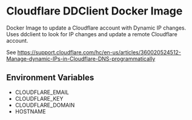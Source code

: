 # Cloudflare DDClient Docker Image

Docker Image to update a Cloudflare account with Dynamic IP changes. Uses ddclient to look for IP changes and update a remote Cloudflare account.

See https://support.cloudflare.com/hc/en-us/articles/360020524512-Manage-dynamic-IPs-in-Cloudflare-DNS-programmatically

## Environment Variables

- CLOUDFLARE_EMAIL
- CLOUDFLARE_KEY
- CLOUDFLARE_DOMAIN
- HOSTNAME

